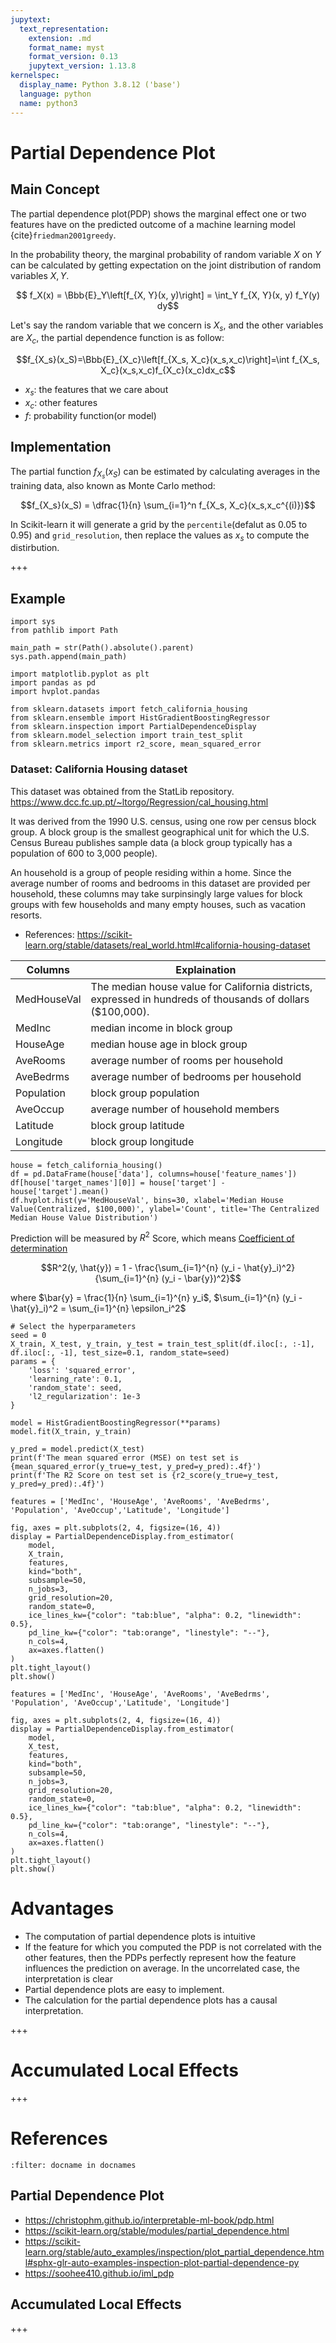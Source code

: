 ```yaml
---
jupytext:
  text_representation:
    extension: .md
    format_name: myst
    format_version: 0.13
    jupytext_version: 1.13.8
kernelspec:
  display_name: Python 3.8.12 ('base')
  language: python
  name: python3
---
```


# Partial Dependence Plot

## Main Concept

The partial dependence plot(PDP) shows the marginal effect one or two features have on the predicted outcome of a machine learning model {cite}`friedman2001greedy`.

In the probability theory, the marginal probability of random variable $X$ on $Y$ can be calculated by getting expectation on the joint distribution of random variables $X, Y$.

$$ f_X(x) = \Bbb{E}_Y\left[f_{X, Y}(x, y)\right] = \int_Y f_{X, Y}(x, y) f_Y(y) dy$$

Let's say the random variable that we concern is $X_s$, and the other variables are $X_c$, the partial dependence function is as follow:

$$f_{X_s}(x_S)=\Bbb{E}_{X_c}\left[f_{X_s, X_c}(x_s,x_c)\right]=\int f_{X_s, X_c}(x_s,x_c)f_{X_c}(x_c)dx_c$$

- $x_s$: the features that we care about
- $x_c$: other features
- $f$: probability function(or model)

## Implementation

The partial function $f_{X_s}(x_S)$ can be estimated by calculating averages in the training data, also known as Monte Carlo method:

$$f_{X_s}(x_S) = \dfrac{1}{n} \sum_{i=1}^n f_{X_s, X_c}(x_s,x_c^{(i)})$$

In Scikit-learn it will generate a grid by the `percentile`(defalut as 0.05 to 0.95) and `grid_resolution`, then replace the values as $x_s$ to compute the distirbution.

+++

## Example

```{code-cell} ipython3
import sys
from pathlib import Path

main_path = str(Path().absolute().parent)
sys.path.append(main_path)

import matplotlib.pyplot as plt
import pandas as pd
import hvplot.pandas

from sklearn.datasets import fetch_california_housing
from sklearn.ensemble import HistGradientBoostingRegressor
from sklearn.inspection import PartialDependenceDisplay
from sklearn.model_selection import train_test_split
from sklearn.metrics import r2_score, mean_squared_error
```

### Dataset: California Housing dataset

This dataset was obtained from the StatLib repository. https://www.dcc.fc.up.pt/~ltorgo/Regression/cal_housing.html

It was derived from the 1990 U.S. census, using one row per census block group. A block group is the smallest geographical unit for which the U.S. Census Bureau publishes sample data (a block group typically has a population of 600 to 3,000 people).

An household is a group of people residing within a home. Since the average number of rooms and bedrooms in this dataset are provided per household, these columns may take surpinsingly large values for block groups with few households and many empty houses, such as vacation resorts.

- References: https://scikit-learn.org/stable/datasets/real_world.html#california-housing-dataset

| Columns | Explaination |
| --- | --- |
| MedHouseVal | The median house value for California districts, expressed in hundreds of thousands of dollars ($100,000).| 
| MedInc | median income in block group |
| HouseAge | median house age in block group |
| AveRooms | average number of rooms per household |
| AveBedrms | average number of bedrooms per household |
| Population | block group population |
| AveOccup | average number of household members |
| Latitude | block group latitude |
| Longitude | block group longitude |

```{code-cell} ipython3
house = fetch_california_housing()
df = pd.DataFrame(house['data'], columns=house['feature_names'])
df[house['target_names'][0]] = house['target'] - house['target'].mean()
df.hvplot.hist(y='MedHouseVal', bins=30, xlabel='Median House Value(Centralized, $100,000)', ylabel='Count', title='The Centralized Median House Value Distribution')
```

Prediction will be measured by $R^2$ Score, which means [Coefficient of determination](https://en.wikipedia.org/wiki/Coefficient_of_determination)

$$R^2(y, \hat{y}) = 1 - \frac{\sum_{i=1}^{n} (y_i - \hat{y}_i)^2}{\sum_{i=1}^{n} (y_i - \bar{y})^2}$$

where $\bar{y} = \frac{1}{n} \sum_{i=1}^{n} y_i$, $\sum_{i=1}^{n} (y_i - \hat{y}_i)^2 = \sum_{i=1}^{n} \epsilon_i^2$

```{code-cell} ipython3
# Select the hyperparameters
seed = 0
X_train, X_test, y_train, y_test = train_test_split(df.iloc[:, :-1], df.iloc[:, -1], test_size=0.1, random_state=seed)
params = {
    'loss': 'squared_error',
    'learning_rate': 0.1,
    'random_state': seed,
    'l2_regularization': 1e-3
}

model = HistGradientBoostingRegressor(**params)
model.fit(X_train, y_train)

y_pred = model.predict(X_test)
print(f'The mean squared error (MSE) on test set is {mean_squared_error(y_true=y_test, y_pred=y_pred):.4f}')
print(f'The R2 Score on test set is {r2_score(y_true=y_test, y_pred=y_pred):.4f}')
```

```{code-cell} ipython3
features = ['MedInc', 'HouseAge', 'AveRooms', 'AveBedrms', 'Population', 'AveOccup','Latitude', 'Longitude']

fig, axes = plt.subplots(2, 4, figsize=(16, 4))
display = PartialDependenceDisplay.from_estimator(
    model,
    X_train,
    features,
    kind="both",
    subsample=50,
    n_jobs=3,
    grid_resolution=20,
    random_state=0,
    ice_lines_kw={"color": "tab:blue", "alpha": 0.2, "linewidth": 0.5},
    pd_line_kw={"color": "tab:orange", "linestyle": "--"},
    n_cols=4,
    ax=axes.flatten()
)
plt.tight_layout()
plt.show()
```

```{code-cell} ipython3
features = ['MedInc', 'HouseAge', 'AveRooms', 'AveBedrms', 'Population', 'AveOccup','Latitude', 'Longitude']

fig, axes = plt.subplots(2, 4, figsize=(16, 4))
display = PartialDependenceDisplay.from_estimator(
    model,
    X_test,
    features,
    kind="both",
    subsample=50,
    n_jobs=3,
    grid_resolution=20,
    random_state=0,
    ice_lines_kw={"color": "tab:blue", "alpha": 0.2, "linewidth": 0.5},
    pd_line_kw={"color": "tab:orange", "linestyle": "--"},
    n_cols=4,
    ax=axes.flatten()
)
plt.tight_layout()
plt.show()
```

# Advantages

- The computation of partial dependence plots is intuitive
- If the feature for which you computed the PDP is not correlated with the other features, then the PDPs perfectly represent how the feature influences the prediction on average. In the uncorrelated case, the interpretation is clear
- Partial dependence plots are easy to implement.
- The calculation for the partial dependence plots has a causal interpretation.

+++

# Accumulated Local Effects

+++



# References

```{bibliography}
:filter: docname in docnames
```

## Partial Dependence Plot

- https://christophm.github.io/interpretable-ml-book/pdp.html
- https://scikit-learn.org/stable/modules/partial_dependence.html
- https://scikit-learn.org/stable/auto_examples/inspection/plot_partial_dependence.html#sphx-glr-auto-examples-inspection-plot-partial-dependence-py
- https://soohee410.github.io/iml_pdp

## Accumulated Local Effects

+++
